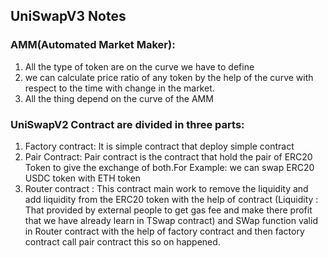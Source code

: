 ## UniSwapV3 Notes

### AMM(Automated Market Maker):
1. All the type of token are on the curve we have to define
2. we can calculate price ratio of any token by the help of the curve with respect to the time with change in the market.
3. All the thing depend on the curve of the AMM


### UniSwapV2 Contract are divided in three parts:
1. Factory contract: It is simple contract that deploy simple contract
2. Pair Contract: Pair contract is the contract that hold the pair of ERC20 Token to give the exchange of both.For Example: we can swap ERC20 USDC token with ETH token
3. Router contract : This contract main work to remove the liquidity and add liquidity from the ERC20 token with the help of contract (Liquidity : That provided by external people to get gas fee and make there profit that we have already learn in TSwap contract) and SWap function valid in Router contract with the help of factory contract and then factory contract call pair contract this so on happened.
